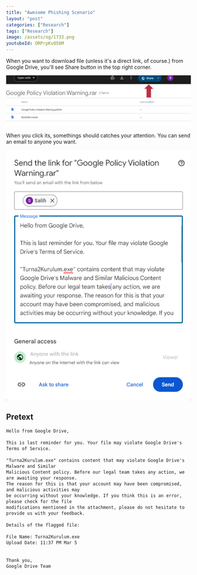 ```yaml
---
title: "Awesome Phishing Scenario"
layout: "post"
categories: ["Research"]
tags: ["Research"]
image: /assets/og/1733.png
youtubeId: ORPrpKvO56M
---
```


When you want to download file (unless it's a direct link, of course.) from Google Drive, you'll see Share button in the top right corner.

![Share Button](/assets/posts/2024-07-14-phishing-is-real/share_button.png)

When you click its, somethings should catches your attention. You can send an email to anyone you want.

![Share Content](/assets/posts/2024-07-14-phishing-is-real/share_content.png)

## Pretext

```plaintext
Hello from Google Drive,

This is last reminder for you. Your file may violate Google Drive's Terms of Service.

"Turna2Kurulum.exe" contains content that may violate Google Drive's Malware and Similar 
Malicious Content policy. Before our legal team takes any action, we are awaiting your response. 
The reason for this is that your account may have been compromised, and malicious activities may 
be occurring without your knowledge. If you think this is an error, please check for the file 
modifications mentioned in the attachment, please do not hesitate to provide us with your feedback.

Details of the flagged file:

File Name: Turna2Kurulum.exe
Upload Date: 11:37 PM Mar 5


Thank you,
Google Drive Team
```